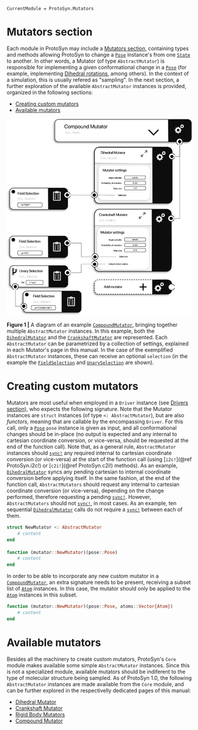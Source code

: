 ```@meta
CurrentModule = ProtoSyn.Mutators
```

# Mutators section

Each module in ProtoSyn may include a [Mutators section](@ref), containing types and methods allowing ProtoSyn to change a [`Pose`](@ref) instance's from one [`State`](@ref) to another. In other words, a Mutator (of type `AbstractMutator`) is responsible for implementing a given conformational change in a [`Pose`](@ref) (for example, implementing [Dihedral rotations](@ref), among others). In the context of a simulation, this is usually refered as "sampling". In the next section, a further exploration of the available `AbstractMutator` instances is provided, organized in the following sections:

+ [Creating custom mutators](@ref)
+ [Available mutators](@ref)

![ProtoSyn Mutators](../../../assets/ProtoSyn-mutators.png)

**Figure 1 |** A diagram of an example [`CompoundMutator`](@ref), bringing together multiple `AbstractMutator` instances. In this example, both the [`DihedralMutator`](@ref) and the [`CrankshaftMutator`](@ref) are represented. Each `AbstractMutator` can be parametrized by a collection of settings, explained in each Mutator's page in this manual. In the case of the exemplified `AbstractMutator` instances, these can receive an optional `selection` (in the example the [`FieldSelection`](@ref) and [`UnarySelection`](@ref) are shown).

# Creating custom mutators

Mutators are most useful when employed in a `Driver` instance (see [Drivers section](@ref)), who expects the following signature. Note that the Mutator instances are `struct` instances (of type `<: AbstractMutator`), but are also _functors_, meaning that are callable by the encompassing `Driver`. For this call, only a [`Pose`](@ref) `pose` instance is given as input, and all conformational changes should be in-place (no output is expected and any internal to cartesian coordinate conversion, or vice-versa, should be requested at the end of the function call). Note that, as a general rule, `AbstractMutator` instances should [`sync!`](@ref) any required internal to cartesian coordinate conversion (or vice-versa) at the start of the function call (using [`i2c!`](@ref ProtoSyn.i2c!) or [`c2i!`](@ref ProtoSyn.c2i!) methods). As an example, [`DihedralMutator`](@ref) syncs any pending cartesian to internal coordinate conversion before applying itself. In the same fashion, at the end of the function call, `AbstractMutators` should request any internal to cartesian coordinate conversion (or vice-versa), depending on the change performed, therefore requesting a pending [`sync!`](@ref). However, `AbstractMutators`
should not [`sync!`](@ref), in most cases. As an example, ten sequential [`DihedralMutator`](@ref) calls do not require a [`sync!`](@ref) between each of them.

```julia
struct NewMutator <: AbstractMutator
    # content
end

function (mutator::NewMutator)(pose::Pose)
    # content
end
```

In order to be able to incorporate any new custom mutator in a [`CompoundMutator`](@ref), an extra signature needs to be present, receiving a subset list of [`Atom`](@ref) instances. In this case, the mutator should only be applied to the [`Atom`](@ref) instances in this subset.

```julia
function (mutator::NewMutator)(pose::Pose, atoms::Vector{Atom})
    # content
end
```

# Available mutators

Besides all the machinery to create custom mutators, ProtoSyn's `Core` module makes available some simple `AbstractMutator` instances. Since this is not a specialized module, available mutators should be indiferent to the type of molecular structure being sampled. As of ProtoSyn 1.0, the following `AbstractMutator` instances are made available from the `Core` module, and can be further explored in the respectivelly dedicated pages of this manual:

* [Dihedral Mutator](@ref)
* [Crankshaft Mutator](@ref)
* [Rigid Body Mutators](@ref)
* [Compound Mutator](@ref)